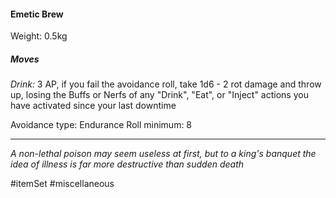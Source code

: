 #### Emetic Brew

Weight: 0.5kg
##### Moves

*Drink:* 3 AP, if you fail the avoidance roll, take 1d6 - 2 rot damage and throw up, losing the Buffs or Nerfs of any "Drink", "Eat", or "Inject" actions you have activated since your last downtime

Avoidance type: Endurance
Roll minimum: 8

---
*A non-lethal poison may seem useless at first, but to a king's banquet the idea of illness is far more destructive than sudden death*

#itemSet #miscellaneous